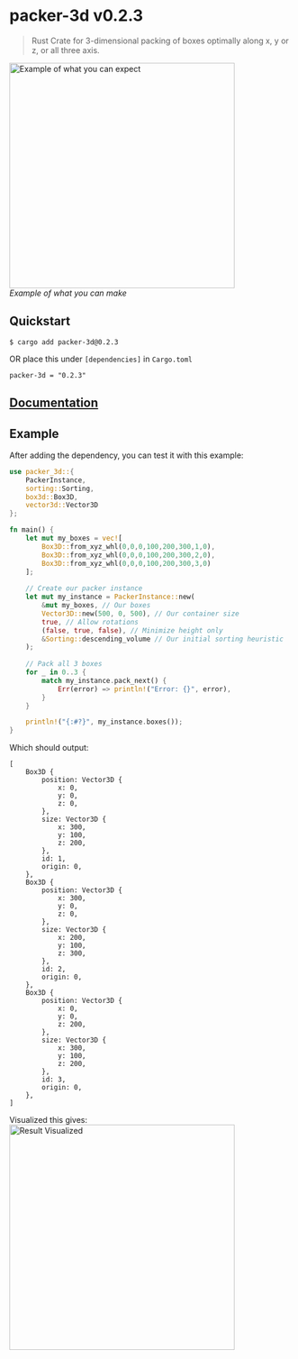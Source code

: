 # packer-3d v0.2.3
> Rust Crate for 3-dimensional packing of boxes optimally along x, y or z, or all three axis.

<img src="./images/example.jpg" alt="Example of what you can expect" width="400"/><br>
*Example of what you can make*

## Quickstart
```
$ cargo add packer-3d@0.2.3
```
OR place this under `[dependencies]` in `Cargo.toml`
```
packer-3d = "0.2.3"
```

## [Documentation](https://docs.rs/packer-3d/latest/packer_3d/)

## Example
After adding the dependency, you can test it with this example:
```rust
use packer_3d::{
	PackerInstance,
	sorting::Sorting,
	box3d::Box3D,
	vector3d::Vector3D
};

fn main() {
	let mut my_boxes = vec![
		Box3D::from_xyz_whl(0,0,0,100,200,300,1,0),
		Box3D::from_xyz_whl(0,0,0,100,200,300,2,0),
		Box3D::from_xyz_whl(0,0,0,100,200,300,3,0)
	];
	
	// Create our packer instance
	let mut my_instance = PackerInstance::new(
		&mut my_boxes, // Our boxes
		Vector3D::new(500, 0, 500), // Our container size
		true, // Allow rotations
		(false, true, false), // Minimize height only
		&Sorting::descending_volume // Our initial sorting heuristic
	);
	
	// Pack all 3 boxes
	for _ in 0..3 {
		match my_instance.pack_next() {
			Err(error) => println!("Error: {}", error),
		}
	}

	println!("{:#?}", my_instance.boxes());
}
```
Which should output:
```
[
	Box3D {
		position: Vector3D {
			x: 0,
			y: 0,
			z: 0,
		},
		size: Vector3D {
			x: 300,
			y: 100,
			z: 200,
		},
		id: 1,
		origin: 0,
	},
	Box3D {
		position: Vector3D {
			x: 300,
			y: 0,
			z: 0,
		},
		size: Vector3D {
			x: 200,
			y: 100,
			z: 300,
		},
		id: 2,
		origin: 0,
	},
	Box3D {
		position: Vector3D {
			x: 0,
			y: 0,
			z: 200,
		},
		size: Vector3D {
			x: 300,
			y: 100,
			z: 200,
		},
		id: 3,
		origin: 0,
	},
]
```
Visualized this gives:<br>
<img src="./images/result.jpg" alt="Result Visualized" width="400"/><br>